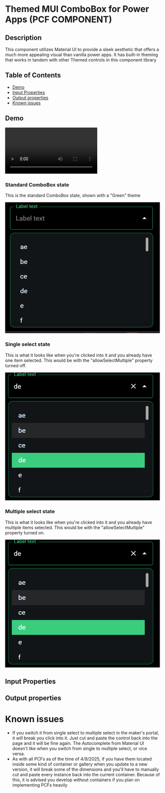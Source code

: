 # Themed MUI ComboBox for Power Apps (PCF COMPONENT)

## Description

This component utilizes Material UI to provide a sleek aesthetic that offers a much more appealing visual than vanilla power apps. It has built-in theming that works in tandem with other Themed controls in this component library

## Table of Contents

- [Demo](#Demo)
- [Input Properties](#input-properties)
- [Output properties](#output-properties)
- [Known issues](#known-issues)

## Demo

<video controls src="./images/Themed MUI ComboBox Demo.mp4" title="Title"></video>

### Standard ComboBox state

This is the standard ComboBox state, shown with a "Green" theme

![Standard ComboBox state](./images/Basic%20view%20themed%20mui%20combo%20box.png)


### Single select state

This is what it looks like when you're clicked into it and you already have one item selected. This would be with the "allowSelectMultiple" property turned off.

![Single select state](./images/Single%20select%20state%20themed%20mui%20combo%20box.png)


### Multiple select state

This is what it looks like when you're clicked into it and you already have multiple items selected. This would be with the "allowSelectMultiple" property turned on.

![Multiple select state](./images/Single%20select%20state%20themed%20mui%20combo%20box.png)


## Input Properties


## Output properties

# Known issues

- If you switch it from single select to multiple select in the maker's portal, it will break you click into it. Just cut and paste the control back into the page and it will be fine again. The Autocomplete from Material UI doesn't like when you switch from single to multiple select, or vice versa.
- As with all PCFs as of the time of 4/9/2025, if you have them located inside some kind of container or gallery when you update to a new version, it will break some of the dimensions and you'll have to manually cut and paste every instance back into the current container. Because of this, it is advised you develop without containers if you plan on implementing PCFs heavily


